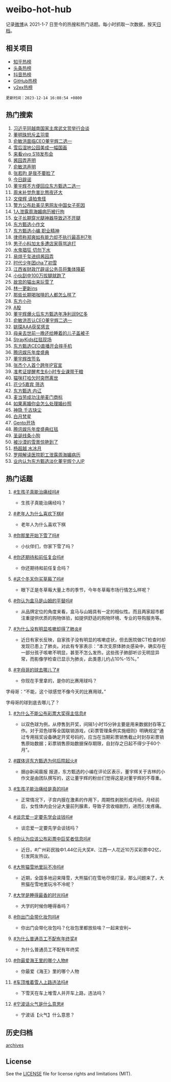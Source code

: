 # weibo-hot-hub

记录[微博](https://www.weibo.com)从 2021-1-7 日至今的热搜和热门话题。每小时抓取一次数据，按天[归档](archives)。

## 相关项目

- [知乎热榜](https://github.com/lonnyzhang423/zhihu-hot-hub)
- [头条热榜](https://github.com/lonnyzhang423/toutiao-hot-hub)
- [抖音热榜](https://github.com/lonnyzhang423/douyin-hot-hub)
- [GitHub热榜](https://github.com/lonnyzhang423/github-hot-hub)
- [v2ex热榜](https://github.com/lonnyzhang423/v2ex-hot-hub)


`更新时间：2023-12-14 16:08:54 +0800`

## 热门搜索

1. [习近平同越南国家主席武文赏举行会谈](https://m.weibo.cn/search?containerid=100103type%3D1%26t%3D10%26q%3D%23%E4%B9%A0%E8%BF%91%E5%B9%B3%E5%90%8C%E8%B6%8A%E5%8D%97%E5%9B%BD%E5%AE%B6%E4%B8%BB%E5%B8%AD%E6%AD%A6%E6%96%87%E8%B5%8F%E4%B8%BE%E8%A1%8C%E4%BC%9A%E8%B0%88%23&stream_entry_id=51&isnewpage=1&extparam=seat%3D1%26c_type%3D51%26filter_type%3Drealtimehot%26cate%3D10103%26stream_entry_id%3D51%26q%3D%2523%25E4%25B9%25A0%25E8%25BF%2591%25E5%25B9%25B3%25E5%2590%258C%25E8%25B6%258A%25E5%258D%2597%25E5%259B%25BD%25E5%25AE%25B6%25E4%25B8%25BB%25E5%25B8%25AD%25E6%25AD%25A6%25E6%2596%2587%25E8%25B5%258F%25E4%25B8%25BE%25E8%25A1%258C%25E4%25BC%259A%25E8%25B0%2588%2523%26pos%3D0%26dgr%3D0%26display_time%3D1702541333%26pre_seqid%3D170254133339804378114)
1. [董明珠怒斥孟羽童](https://m.weibo.cn/search?containerid=100103type%3D1%26t%3D10%26q%3D%23%E8%91%A3%E6%98%8E%E7%8F%A0%E6%80%92%E6%96%A5%E5%AD%9F%E7%BE%BD%E7%AB%A5%23&stream_entry_id=31&isnewpage=1&extparam=seat%3D1%26c_type%3D31%26cate%3D5001%26stream_entry_id%3D31%26q%3D%2523%25E8%2591%25A3%25E6%2598%258E%25E7%258F%25A0%25E6%2580%2592%25E6%2596%25A5%25E5%25AD%259F%25E7%25BE%25BD%25E7%25AB%25A5%2523%26pos%3D0%26band_rank%3D1%26flag%3D4%26dgr%3D0%26lcate%3D5001%26realpos%3D1%26filter_type%3Drealtimehot%26display_time%3D1702541333%26pre_seqid%3D170254133339804378114)
1. [俞敏洪面临CEO董宇辉二选一](https://m.weibo.cn/search?containerid=100103type%3D1%26t%3D10%26q%3D%23%E4%BF%9E%E6%95%8F%E6%B4%AA%E9%9D%A2%E4%B8%B4CEO%E8%91%A3%E5%AE%87%E8%BE%89%E4%BA%8C%E9%80%89%E4%B8%80%23&stream_entry_id=31&isnewpage=1&extparam=seat%3D1%26c_type%3D31%26cate%3D5001%26stream_entry_id%3D31%26q%3D%2523%25E4%25BF%259E%25E6%2595%258F%25E6%25B4%25AA%25E9%259D%25A2%25E4%25B8%25B4CEO%25E8%2591%25A3%25E5%25AE%2587%25E8%25BE%2589%25E4%25BA%258C%25E9%2580%2589%25E4%25B8%2580%2523%26pos%3D1%26band_rank%3D2%26flag%3D2%26dgr%3D0%26lcate%3D5001%26realpos%3D2%26filter_type%3Drealtimehot%26display_time%3D1702541333%26pre_seqid%3D170254133339804378114)
1. [雪后湿地公园美成一幅国画](https://m.weibo.cn/search?containerid=100103type%3D1%26t%3D10%26q%3D%23%E9%9B%AA%E5%90%8E%E6%B9%BF%E5%9C%B0%E5%85%AC%E5%9B%AD%E7%BE%8E%E6%88%90%E4%B8%80%E5%B9%85%E5%9B%BD%E7%94%BB%23&stream_entry_id=31&isnewpage=1&extparam=seat%3D1%26c_type%3D31%26cate%3D5001%26stream_entry_id%3D31%26q%3D%2523%25E9%259B%25AA%25E5%2590%258E%25E6%25B9%25BF%25E5%259C%25B0%25E5%2585%25AC%25E5%259B%25AD%25E7%25BE%258E%25E6%2588%2590%25E4%25B8%2580%25E5%25B9%2585%25E5%259B%25BD%25E7%2594%25BB%2523%26pos%3D2%26band_rank%3D3%26flag%3D0%26dgr%3D0%26lcate%3D5001%26realpos%3D3%26filter_type%3Drealtimehot%26display_time%3D1702541333%26pre_seqid%3D170254133339804378114)
1. [来看vivo S18发布会](https://m.weibo.cn/search?containerid=100103type%3D1%26t%3D10%26q%3D%23%E6%9D%A5%E7%9C%8Bvivo+S18%E5%8F%91%E5%B8%83%E4%BC%9A%23&stream_entry_id=31&isnewpage=1&extparam=seat%3D1%26c_type%3D31%26cate%3D5001%26stream_entry_id%3D31%26q%3D%2523%25E6%259D%25A5%25E7%259C%258Bvivo%2520S18%25E5%258F%2591%25E5%25B8%2583%25E4%25BC%259A%2523%26pos%3D3%26adid%3D214342%26band_rank%3D4%26dgr%3D0%26is_ad_pos%3D1%26lcate%3D5001%26topic_ad%3D1%26filter_type%3Drealtimehot%26display_time%3D1702541333%26pre_seqid%3D170254133339804378114)
1. [酱园弄声明](https://m.weibo.cn/search?containerid=100103type%3D1%26t%3D10%26q%3D%E9%85%B1%E5%9B%AD%E5%BC%84%E5%A3%B0%E6%98%8E&stream_entry_id=31&isnewpage=1&extparam=seat%3D1%26c_type%3D31%26cate%3D5001%26stream_entry_id%3D31%26q%3D%25E9%2585%25B1%25E5%259B%25AD%25E5%25BC%2584%25E5%25A3%25B0%25E6%2598%258E%26pos%3D4%26band_rank%3D4%26flag%3D1%26dgr%3D0%26lcate%3D5001%26realpos%3D4%26filter_type%3Drealtimehot%26display_time%3D1702541333%26pre_seqid%3D170254133339804378114)
1. [俞敏洪声明](https://m.weibo.cn/search?containerid=100103type%3D1%26t%3D10%26q%3D%23%E4%BF%9E%E6%95%8F%E6%B4%AA%E5%A3%B0%E6%98%8E%23&stream_entry_id=31&isnewpage=1&extparam=seat%3D1%26c_type%3D31%26cate%3D5001%26stream_entry_id%3D31%26q%3D%2523%25E4%25BF%259E%25E6%2595%258F%25E6%25B4%25AA%25E5%25A3%25B0%25E6%2598%258E%2523%26pos%3D5%26band_rank%3D5%26flag%3D16%26dgr%3D0%26lcate%3D5001%26realpos%3D5%26filter_type%3Drealtimehot%26display_time%3D1702541333%26pre_seqid%3D170254133339804378114)
1. [张若昀 是我不要脸了](https://m.weibo.cn/search?containerid=100103type%3D1%26t%3D10%26q%3D%E5%BC%A0%E8%8B%A5%E6%98%80+%E6%98%AF%E6%88%91%E4%B8%8D%E8%A6%81%E8%84%B8%E4%BA%86&stream_entry_id=31&isnewpage=1&extparam=seat%3D1%26c_type%3D31%26cate%3D5001%26stream_entry_id%3D31%26q%3D%25E5%25BC%25A0%25E8%258B%25A5%25E6%2598%2580%2520%25E6%2598%25AF%25E6%2588%2591%25E4%25B8%258D%25E8%25A6%2581%25E8%2584%25B8%25E4%25BA%2586%26pos%3D6%26band_rank%3D6%26flag%3D1%26dgr%3D0%26lcate%3D5001%26realpos%3D6%26filter_type%3Drealtimehot%26display_time%3D1702541333%26pre_seqid%3D170254133339804378114)
1. [今日辟谣](https://m.weibo.cn/search?containerid=100103type%3D1%26t%3D10%26q%3D%23%E4%BB%8A%E6%97%A5%E8%BE%9F%E8%B0%A3%23&stream_entry_id=31&isnewpage=1&extparam=seat%3D1%26c_type%3D31%26cate%3D5001%26stream_entry_id%3D31%26q%3D%2523%25E4%25BB%258A%25E6%2597%25A5%25E8%25BE%259F%25E8%25B0%25A3%2523%26pos%3D7%26adid%3D213946%26band_rank%3D7%26dgr%3D0%26is_ad_pos%3D1%26lcate%3D5001%26filter_type%3Drealtimehot%26display_time%3D1702541333%26pre_seqid%3D170254133339804378114)
1. [董宇辉不方便回应东方甄选二选一](https://m.weibo.cn/search?containerid=100103type%3D1%26t%3D10%26q%3D%23%E8%91%A3%E5%AE%87%E8%BE%89%E4%B8%8D%E6%96%B9%E4%BE%BF%E5%9B%9E%E5%BA%94%E4%B8%9C%E6%96%B9%E7%94%84%E9%80%89%E4%BA%8C%E9%80%89%E4%B8%80%23&stream_entry_id=31&isnewpage=1&extparam=seat%3D1%26c_type%3D31%26cate%3D5001%26stream_entry_id%3D31%26q%3D%2523%25E8%2591%25A3%25E5%25AE%2587%25E8%25BE%2589%25E4%25B8%258D%25E6%2596%25B9%25E4%25BE%25BF%25E5%259B%259E%25E5%25BA%2594%25E4%25B8%259C%25E6%2596%25B9%25E7%2594%2584%25E9%2580%2589%25E4%25BA%258C%25E9%2580%2589%25E4%25B8%2580%2523%26pos%3D8%26band_rank%3D7%26flag%3D1%26dgr%3D0%26lcate%3D5001%26realpos%3D7%26filter_type%3Drealtimehot%26display_time%3D1702541333%26pre_seqid%3D170254133339804378114)
1. [周末补觉危害比熬夜还大](https://m.weibo.cn/search?containerid=100103type%3D1%26t%3D10%26q%3D%23%E5%91%A8%E6%9C%AB%E8%A1%A5%E8%A7%89%E5%8D%B1%E5%AE%B3%E6%AF%94%E7%86%AC%E5%A4%9C%E8%BF%98%E5%A4%A7%23&stream_entry_id=31&isnewpage=1&extparam=seat%3D1%26c_type%3D31%26cate%3D5001%26stream_entry_id%3D31%26q%3D%2523%25E5%2591%25A8%25E6%259C%25AB%25E8%25A1%25A5%25E8%25A7%2589%25E5%258D%25B1%25E5%25AE%25B3%25E6%25AF%2594%25E7%2586%25AC%25E5%25A4%259C%25E8%25BF%2598%25E5%25A4%25A7%2523%26pos%3D9%26band_rank%3D8%26flag%3D1%26dgr%3D0%26lcate%3D5001%26realpos%3D8%26filter_type%3Drealtimehot%26display_time%3D1702541333%26pre_seqid%3D170254133339804378114)
1. [文俊辉 请拍鬼怪](https://m.weibo.cn/search?containerid=100103type%3D1%26t%3D10%26q%3D%E6%96%87%E4%BF%8A%E8%BE%89+%E8%AF%B7%E6%8B%8D%E9%AC%BC%E6%80%AA&stream_entry_id=31&isnewpage=1&extparam=seat%3D1%26c_type%3D31%26cate%3D5001%26stream_entry_id%3D31%26q%3D%25E6%2596%2587%25E4%25BF%258A%25E8%25BE%2589%2520%25E8%25AF%25B7%25E6%258B%258D%25E9%25AC%25BC%25E6%2580%25AA%26pos%3D10%26band_rank%3D9%26flag%3D1%26dgr%3D0%26lcate%3D5001%26realpos%3D9%26filter_type%3Drealtimehot%26display_time%3D1702541333%26pre_seqid%3D170254133339804378114)
1. [警方公布赴美见男网友中国女子死因](https://m.weibo.cn/search?containerid=100103type%3D1%26t%3D10%26q%3D%23%E8%AD%A6%E6%96%B9%E5%85%AC%E5%B8%83%E8%B5%B4%E7%BE%8E%E8%A7%81%E7%94%B7%E7%BD%91%E5%8F%8B%E4%B8%AD%E5%9B%BD%E5%A5%B3%E5%AD%90%E6%AD%BB%E5%9B%A0%23&stream_entry_id=31&isnewpage=1&extparam=seat%3D1%26c_type%3D31%26cate%3D5001%26stream_entry_id%3D31%26q%3D%2523%25E8%25AD%25A6%25E6%2596%25B9%25E5%2585%25AC%25E5%25B8%2583%25E8%25B5%25B4%25E7%25BE%258E%25E8%25A7%2581%25E7%2594%25B7%25E7%25BD%2591%25E5%258F%258B%25E4%25B8%25AD%25E5%259B%25BD%25E5%25A5%25B3%25E5%25AD%2590%25E6%25AD%25BB%25E5%259B%25A0%2523%26pos%3D11%26band_rank%3D10%26flag%3D1%26dgr%3D0%26lcate%3D5001%26realpos%3D10%26filter_type%3Drealtimehot%26display_time%3D1702541333%26pre_seqid%3D170254133339804378114)
1. [1人泄露周海媚病历被行拘](https://m.weibo.cn/search?containerid=100103type%3D1%26t%3D10%26q%3D%231%E4%BA%BA%E6%B3%84%E9%9C%B2%E5%91%A8%E6%B5%B7%E5%AA%9A%E7%97%85%E5%8E%86%E8%A2%AB%E8%A1%8C%E6%8B%98%23&stream_entry_id=31&isnewpage=1&extparam=seat%3D1%26c_type%3D31%26cate%3D5001%26stream_entry_id%3D31%26q%3D%25231%25E4%25BA%25BA%25E6%25B3%2584%25E9%259C%25B2%25E5%2591%25A8%25E6%25B5%25B7%25E5%25AA%259A%25E7%2597%2585%25E5%258E%2586%25E8%25A2%25AB%25E8%25A1%258C%25E6%258B%2598%2523%26pos%3D12%26band_rank%3D11%26flag%3D0%26dgr%3D0%26lcate%3D5001%26realpos%3D11%26filter_type%3Drealtimehot%26display_time%3D1702541333%26pre_seqid%3D170254133339804378114)
1. [女子长期穿光腿神器导致迈不开腿](https://m.weibo.cn/search?containerid=100103type%3D1%26t%3D10%26q%3D%23%E5%A5%B3%E5%AD%90%E9%95%BF%E6%9C%9F%E7%A9%BF%E5%85%89%E8%85%BF%E7%A5%9E%E5%99%A8%E5%AF%BC%E8%87%B4%E8%BF%88%E4%B8%8D%E5%BC%80%E8%85%BF%23&stream_entry_id=31&isnewpage=1&extparam=seat%3D1%26c_type%3D31%26cate%3D5001%26stream_entry_id%3D31%26q%3D%2523%25E5%25A5%25B3%25E5%25AD%2590%25E9%2595%25BF%25E6%259C%259F%25E7%25A9%25BF%25E5%2585%2589%25E8%2585%25BF%25E7%25A5%259E%25E5%2599%25A8%25E5%25AF%25BC%25E8%2587%25B4%25E8%25BF%2588%25E4%25B8%258D%25E5%25BC%2580%25E8%2585%25BF%2523%26pos%3D13%26band_rank%3D12%26flag%3D2%26dgr%3D0%26lcate%3D5001%26realpos%3D12%26filter_type%3Drealtimehot%26display_time%3D1702541333%26pre_seqid%3D170254133339804378114)
1. [东方甄选小作文](https://m.weibo.cn/search?containerid=100103type%3D1%26t%3D10%26q%3D%E4%B8%9C%E6%96%B9%E7%94%84%E9%80%89%E5%B0%8F%E4%BD%9C%E6%96%87&stream_entry_id=31&isnewpage=1&extparam=seat%3D1%26c_type%3D31%26cate%3D5001%26stream_entry_id%3D31%26q%3D%25E4%25B8%259C%25E6%2596%25B9%25E7%2594%2584%25E9%2580%2589%25E5%25B0%258F%25E4%25BD%259C%25E6%2596%2587%26pos%3D14%26band_rank%3D13%26flag%3D0%26dgr%3D0%26lcate%3D5001%26realpos%3D13%26filter_type%3Drealtimehot%26display_time%3D1702541333%26pre_seqid%3D170254133339804378114)
1. [东方甄选小编 职业精神](https://m.weibo.cn/search?containerid=100103type%3D1%26t%3D10%26q%3D%E4%B8%9C%E6%96%B9%E7%94%84%E9%80%89%E5%B0%8F%E7%BC%96+%E8%81%8C%E4%B8%9A%E7%B2%BE%E7%A5%9E&stream_entry_id=31&isnewpage=1&extparam=seat%3D1%26c_type%3D31%26cate%3D5001%26stream_entry_id%3D31%26q%3D%25E4%25B8%259C%25E6%2596%25B9%25E7%2594%2584%25E9%2580%2589%25E5%25B0%258F%25E7%25BC%2596%2520%25E8%2581%258C%25E4%25B8%259A%25E7%25B2%25BE%25E7%25A5%259E%26pos%3D15%26band_rank%3D14%26flag%3D0%26dgr%3D0%26lcate%3D5001%26realpos%3D14%26filter_type%3Drealtimehot%26display_time%3D1702541333%26pre_seqid%3D170254133339804378114)
1. [律师称郑爽如有能力却不执行最高判7年](https://m.weibo.cn/search?containerid=100103type%3D1%26t%3D10%26q%3D%23%E5%BE%8B%E5%B8%88%E7%A7%B0%E9%83%91%E7%88%BD%E5%A6%82%E6%9C%89%E8%83%BD%E5%8A%9B%E5%8D%B4%E4%B8%8D%E6%89%A7%E8%A1%8C%E6%9C%80%E9%AB%98%E5%88%A47%E5%B9%B4%23&stream_entry_id=31&isnewpage=1&extparam=seat%3D1%26c_type%3D31%26cate%3D5001%26stream_entry_id%3D31%26q%3D%2523%25E5%25BE%258B%25E5%25B8%2588%25E7%25A7%25B0%25E9%2583%2591%25E7%2588%25BD%25E5%25A6%2582%25E6%259C%2589%25E8%2583%25BD%25E5%258A%259B%25E5%258D%25B4%25E4%25B8%258D%25E6%2589%25A7%25E8%25A1%258C%25E6%259C%2580%25E9%25AB%2598%25E5%2588%25A47%25E5%25B9%25B4%2523%26pos%3D16%26band_rank%3D15%26flag%3D2%26dgr%3D0%26lcate%3D5001%26realpos%3D15%26filter_type%3Drealtimehot%26display_time%3D1702541333%26pre_seqid%3D170254133339804378114)
1. [男子小料加太多遭店家辱骂追打](https://m.weibo.cn/search?containerid=100103type%3D1%26t%3D10%26q%3D%23%E7%94%B7%E5%AD%90%E5%B0%8F%E6%96%99%E5%8A%A0%E5%A4%AA%E5%A4%9A%E9%81%AD%E5%BA%97%E5%AE%B6%E8%BE%B1%E9%AA%82%E8%BF%BD%E6%89%93%23&stream_entry_id=31&isnewpage=1&extparam=seat%3D1%26c_type%3D31%26cate%3D5001%26stream_entry_id%3D31%26q%3D%2523%25E7%2594%25B7%25E5%25AD%2590%25E5%25B0%258F%25E6%2596%2599%25E5%258A%25A0%25E5%25A4%25AA%25E5%25A4%259A%25E9%2581%25AD%25E5%25BA%2597%25E5%25AE%25B6%25E8%25BE%25B1%25E9%25AA%2582%25E8%25BF%25BD%25E6%2589%2593%2523%26pos%3D17%26band_rank%3D16%26flag%3D0%26dgr%3D0%26lcate%3D5001%26realpos%3D16%26filter_type%3Drealtimehot%26display_time%3D1702541333%26pre_seqid%3D170254133339804378114)
1. [水鬼猖狂 切勿下水](https://m.weibo.cn/search?containerid=100103type%3D1%26t%3D10%26q%3D%E6%B0%B4%E9%AC%BC%E7%8C%96%E7%8B%82+%E5%88%87%E5%8B%BF%E4%B8%8B%E6%B0%B4&stream_entry_id=31&isnewpage=1&extparam=seat%3D1%26c_type%3D31%26cate%3D5001%26stream_entry_id%3D31%26q%3D%25E6%25B0%25B4%25E9%25AC%25BC%25E7%258C%2596%25E7%258B%2582%2520%25E5%2588%2587%25E5%258B%25BF%25E4%25B8%258B%25E6%25B0%25B4%26pos%3D18%26band_rank%3D17%26flag%3D1%26dgr%3D0%26lcate%3D5001%26realpos%3D17%26filter_type%3Drealtimehot%26display_time%3D1702541333%26pre_seqid%3D170254133339804378114)
1. [易烊千玺进组酱园弄](https://m.weibo.cn/search?containerid=100103type%3D1%26t%3D10%26q%3D%23%E6%98%93%E7%83%8A%E5%8D%83%E7%8E%BA%E8%BF%9B%E7%BB%84%E9%85%B1%E5%9B%AD%E5%BC%84%23&stream_entry_id=31&isnewpage=1&extparam=seat%3D1%26c_type%3D31%26cate%3D5001%26stream_entry_id%3D31%26q%3D%2523%25E6%2598%2593%25E7%2583%258A%25E5%258D%2583%25E7%258E%25BA%25E8%25BF%259B%25E7%25BB%2584%25E9%2585%25B1%25E5%259B%25AD%25E5%25BC%2584%2523%26pos%3D19%26band_rank%3D18%26flag%3D1%26dgr%3D0%26lcate%3D5001%26realpos%3D18%26filter_type%3Drealtimehot%26display_time%3D1702541333%26pre_seqid%3D170254133339804378114)
1. [时代少年团cha了初雪](https://m.weibo.cn/search?containerid=100103type%3D1%26t%3D10%26q%3D%23%E6%97%B6%E4%BB%A3%E5%B0%91%E5%B9%B4%E5%9B%A2cha%E4%BA%86%E5%88%9D%E9%9B%AA%23&stream_entry_id=31&isnewpage=1&extparam=seat%3D1%26c_type%3D31%26cate%3D5001%26stream_entry_id%3D31%26q%3D%2523%25E6%2597%25B6%25E4%25BB%25A3%25E5%25B0%2591%25E5%25B9%25B4%25E5%259B%25A2cha%25E4%25BA%2586%25E5%2588%259D%25E9%259B%25AA%2523%26pos%3D20%26band_rank%3D19%26flag%3D1%26dgr%3D0%26lcate%3D5001%26realpos%3D19%26filter_type%3Drealtimehot%26display_time%3D1702541333%26pre_seqid%3D170254133339804378114)
1. [江西省财政厅辟谣公务员将集体降薪](https://m.weibo.cn/search?containerid=100103type%3D1%26t%3D10%26q%3D%23%E6%B1%9F%E8%A5%BF%E7%9C%81%E8%B4%A2%E6%94%BF%E5%8E%85%E8%BE%9F%E8%B0%A3%E5%85%AC%E5%8A%A1%E5%91%98%E5%B0%86%E9%9B%86%E4%BD%93%E9%99%8D%E8%96%AA%23&stream_entry_id=31&isnewpage=1&extparam=seat%3D1%26c_type%3D31%26cate%3D5001%26stream_entry_id%3D31%26q%3D%2523%25E6%25B1%259F%25E8%25A5%25BF%25E7%259C%2581%25E8%25B4%25A2%25E6%2594%25BF%25E5%258E%2585%25E8%25BE%259F%25E8%25B0%25A3%25E5%2585%25AC%25E5%258A%25A1%25E5%2591%2598%25E5%25B0%2586%25E9%259B%2586%25E4%25BD%2593%25E9%2599%258D%25E8%2596%25AA%2523%26pos%3D21%26band_rank%3D20%26flag%3D1%26dgr%3D0%26lcate%3D5001%26realpos%3D20%26filter_type%3Drealtimehot%26display_time%3D1702541333%26pre_seqid%3D170254133339804378114)
1. [小伙刮中100万拔腿就跑了](https://m.weibo.cn/search?containerid=100103type%3D1%26t%3D10%26q%3D%23%E5%B0%8F%E4%BC%99%E5%88%AE%E4%B8%AD100%E4%B8%87%E6%8B%94%E8%85%BF%E5%B0%B1%E8%B7%91%E4%BA%86%23&stream_entry_id=31&isnewpage=1&extparam=seat%3D1%26c_type%3D31%26cate%3D5001%26stream_entry_id%3D31%26q%3D%2523%25E5%25B0%258F%25E4%25BC%2599%25E5%2588%25AE%25E4%25B8%25AD100%25E4%25B8%2587%25E6%258B%2594%25E8%2585%25BF%25E5%25B0%25B1%25E8%25B7%2591%25E4%25BA%2586%2523%26pos%3D22%26band_rank%3D21%26flag%3D0%26dgr%3D0%26lcate%3D5001%26realpos%3D21%26filter_type%3Drealtimehot%26display_time%3D1702541333%26pre_seqid%3D170254133339804378114)
1. [故宫的猫出来玩雪了](https://m.weibo.cn/search?containerid=100103type%3D1%26t%3D10%26q%3D%23%E6%95%85%E5%AE%AB%E7%9A%84%E7%8C%AB%E5%87%BA%E6%9D%A5%E7%8E%A9%E9%9B%AA%E4%BA%86%23&stream_entry_id=31&isnewpage=1&extparam=seat%3D1%26c_type%3D31%26cate%3D5001%26stream_entry_id%3D31%26q%3D%2523%25E6%2595%2585%25E5%25AE%25AB%25E7%259A%2584%25E7%258C%25AB%25E5%2587%25BA%25E6%259D%25A5%25E7%258E%25A9%25E9%259B%25AA%25E4%25BA%2586%2523%26pos%3D23%26band_rank%3D22%26flag%3D0%26dgr%3D0%26lcate%3D5001%26realpos%3D22%26filter_type%3Drealtimehot%26display_time%3D1702541333%26pre_seqid%3D170254133339804378114)
1. [林一更新ins](https://m.weibo.cn/search?containerid=100103type%3D1%26t%3D10%26q%3D%23%E6%9E%97%E4%B8%80%E6%9B%B4%E6%96%B0ins%23&stream_entry_id=31&isnewpage=1&extparam=seat%3D1%26c_type%3D31%26cate%3D5001%26stream_entry_id%3D31%26q%3D%2523%25E6%259E%2597%25E4%25B8%2580%25E6%259B%25B4%25E6%2596%25B0ins%2523%26pos%3D24%26band_rank%3D23%26flag%3D1%26dgr%3D0%26lcate%3D5001%26realpos%3D23%26filter_type%3Drealtimehot%26display_time%3D1702541333%26pre_seqid%3D170254133339804378114)
1. [那些长期喝咖啡的人都怎么样了](https://m.weibo.cn/search?containerid=100103type%3D1%26t%3D10%26q%3D%23%E9%82%A3%E4%BA%9B%E9%95%BF%E6%9C%9F%E5%96%9D%E5%92%96%E5%95%A1%E7%9A%84%E4%BA%BA%E9%83%BD%E6%80%8E%E4%B9%88%E6%A0%B7%E4%BA%86%23&stream_entry_id=31&isnewpage=1&extparam=seat%3D1%26c_type%3D31%26cate%3D5001%26stream_entry_id%3D31%26q%3D%2523%25E9%2582%25A3%25E4%25BA%259B%25E9%2595%25BF%25E6%259C%259F%25E5%2596%259D%25E5%2592%2596%25E5%2595%25A1%25E7%259A%2584%25E4%25BA%25BA%25E9%2583%25BD%25E6%2580%258E%25E4%25B9%2588%25E6%25A0%25B7%25E4%25BA%2586%2523%26pos%3D25%26band_rank%3D24%26flag%3D0%26dgr%3D0%26lcate%3D5001%26realpos%3D24%26filter_type%3Drealtimehot%26display_time%3D1702541333%26pre_seqid%3D170254133339804378114)
1. [东方小孙](https://m.weibo.cn/search?containerid=100103type%3D1%26t%3D10%26q%3D%E4%B8%9C%E6%96%B9%E5%B0%8F%E5%AD%99&stream_entry_id=31&isnewpage=1&extparam=seat%3D1%26c_type%3D31%26cate%3D5001%26stream_entry_id%3D31%26q%3D%25E4%25B8%259C%25E6%2596%25B9%25E5%25B0%258F%25E5%25AD%2599%26pos%3D26%26band_rank%3D25%26flag%3D0%26dgr%3D0%26lcate%3D5001%26realpos%3D25%26filter_type%3Drealtimehot%26display_time%3D1702541333%26pre_seqid%3D170254133339804378114)
1. [A股](https://m.weibo.cn/search?containerid=100103type%3D1%26t%3D10%26q%3DA%E8%82%A1&stream_entry_id=31&isnewpage=1&extparam=seat%3D1%26c_type%3D31%26cate%3D5001%26stream_entry_id%3D31%26q%3DA%25E8%2582%25A1%26pos%3D27%26band_rank%3D26%26flag%3D1%26dgr%3D0%26lcate%3D5001%26realpos%3D26%26filter_type%3Drealtimehot%26display_time%3D1702541333%26pre_seqid%3D170254133339804378114)
1. [董宇辉爆火后东方甄选年净利润9亿多](https://m.weibo.cn/search?containerid=100103type%3D1%26t%3D10%26q%3D%23%E8%91%A3%E5%AE%87%E8%BE%89%E7%88%86%E7%81%AB%E5%90%8E%E4%B8%9C%E6%96%B9%E7%94%84%E9%80%89%E5%B9%B4%E5%87%80%E5%88%A9%E6%B6%A69%E4%BA%BF%E5%A4%9A%23&stream_entry_id=31&isnewpage=1&extparam=seat%3D1%26c_type%3D31%26cate%3D5001%26stream_entry_id%3D31%26q%3D%2523%25E8%2591%25A3%25E5%25AE%2587%25E8%25BE%2589%25E7%2588%2586%25E7%2581%25AB%25E5%2590%258E%25E4%25B8%259C%25E6%2596%25B9%25E7%2594%2584%25E9%2580%2589%25E5%25B9%25B4%25E5%2587%2580%25E5%2588%25A9%25E6%25B6%25A69%25E4%25BA%25BF%25E5%25A4%259A%2523%26pos%3D28%26band_rank%3D27%26flag%3D1%26dgr%3D0%26lcate%3D5001%26realpos%3D27%26filter_type%3Drealtimehot%26display_time%3D1702541333%26pre_seqid%3D170254133339804378114)
1. [俞敏洪否认CEO董宇辉二选一](https://m.weibo.cn/search?containerid=100103type%3D1%26t%3D10%26q%3D%23%E4%BF%9E%E6%95%8F%E6%B4%AA%E5%90%A6%E8%AE%A4CEO%E8%91%A3%E5%AE%87%E8%BE%89%E4%BA%8C%E9%80%89%E4%B8%80%23&stream_entry_id=31&isnewpage=1&extparam=seat%3D1%26c_type%3D31%26cate%3D5001%26stream_entry_id%3D31%26q%3D%2523%25E4%25BF%259E%25E6%2595%258F%25E6%25B4%25AA%25E5%2590%25A6%25E8%25AE%25A4CEO%25E8%2591%25A3%25E5%25AE%2587%25E8%25BE%2589%25E4%25BA%258C%25E9%2580%2589%25E4%25B8%2580%2523%26pos%3D29%26band_rank%3D28%26flag%3D1%26dgr%3D0%26lcate%3D5001%26realpos%3D28%26filter_type%3Drealtimehot%26display_time%3D1702541333%26pre_seqid%3D170254133339804378114)
1. [姚琛AAA获奖感言](https://m.weibo.cn/search?containerid=100103type%3D1%26t%3D10%26q%3D%E5%A7%9A%E7%90%9BAAA%E8%8E%B7%E5%A5%96%E6%84%9F%E8%A8%80&stream_entry_id=31&isnewpage=1&extparam=seat%3D1%26c_type%3D31%26cate%3D5001%26stream_entry_id%3D31%26q%3D%25E5%25A7%259A%25E7%2590%259BAAA%25E8%258E%25B7%25E5%25A5%2596%25E6%2584%259F%25E8%25A8%2580%26pos%3D30%26band_rank%3D29%26flag%3D1%26dgr%3D0%26lcate%3D5001%26realpos%3D29%26filter_type%3Drealtimehot%26display_time%3D1702541333%26pre_seqid%3D170254133339804378114)
1. [母亲去世前一晚还给睡着的儿子盖被子](https://m.weibo.cn/search?containerid=100103type%3D1%26t%3D10%26q%3D%23%E6%AF%8D%E4%BA%B2%E5%8E%BB%E4%B8%96%E5%89%8D%E4%B8%80%E6%99%9A%E8%BF%98%E7%BB%99%E7%9D%A1%E7%9D%80%E7%9A%84%E5%84%BF%E5%AD%90%E7%9B%96%E8%A2%AB%E5%AD%90%23&stream_entry_id=31&isnewpage=1&extparam=seat%3D1%26c_type%3D31%26cate%3D5001%26stream_entry_id%3D31%26q%3D%2523%25E6%25AF%258D%25E4%25BA%25B2%25E5%258E%25BB%25E4%25B8%2596%25E5%2589%258D%25E4%25B8%2580%25E6%2599%259A%25E8%25BF%2598%25E7%25BB%2599%25E7%259D%25A1%25E7%259D%2580%25E7%259A%2584%25E5%2584%25BF%25E5%25AD%2590%25E7%259B%2596%25E8%25A2%25AB%25E5%25AD%2590%2523%26pos%3D31%26band_rank%3D30%26flag%3D32768%26dgr%3D0%26lcate%3D5001%26realpos%3D30%26filter_type%3Drealtimehot%26display_time%3D1702541333%26pre_seqid%3D170254133339804378114)
1. [StrayKids红毯现场](https://m.weibo.cn/search?containerid=100103type%3D1%26t%3D10%26q%3DStrayKids%E7%BA%A2%E6%AF%AF%E7%8E%B0%E5%9C%BA&stream_entry_id=31&isnewpage=1&extparam=seat%3D1%26c_type%3D31%26cate%3D5001%26stream_entry_id%3D31%26q%3DStrayKids%25E7%25BA%25A2%25E6%25AF%25AF%25E7%258E%25B0%25E5%259C%25BA%26pos%3D32%26band_rank%3D31%26flag%3D1%26dgr%3D0%26lcate%3D5001%26realpos%3D31%26filter_type%3Drealtimehot%26display_time%3D1702541333%26pre_seqid%3D170254133339804378114)
1. [东方甄选CEO直播开会摔手机](https://m.weibo.cn/search?containerid=100103type%3D1%26t%3D10%26q%3D%23%E4%B8%9C%E6%96%B9%E7%94%84%E9%80%89CEO%E7%9B%B4%E6%92%AD%E5%BC%80%E4%BC%9A%E6%91%94%E6%89%8B%E6%9C%BA%23&stream_entry_id=31&isnewpage=1&extparam=seat%3D1%26c_type%3D31%26cate%3D5001%26stream_entry_id%3D31%26q%3D%2523%25E4%25B8%259C%25E6%2596%25B9%25E7%2594%2584%25E9%2580%2589CEO%25E7%259B%25B4%25E6%2592%25AD%25E5%25BC%2580%25E4%25BC%259A%25E6%2591%2594%25E6%2589%258B%25E6%259C%25BA%2523%26pos%3D33%26band_rank%3D32%26flag%3D0%26dgr%3D0%26lcate%3D5001%26realpos%3D32%26filter_type%3Drealtimehot%26display_time%3D1702541333%26pre_seqid%3D170254133339804378114)
1. [腾讯娱乐年度盛典](https://m.weibo.cn/search?containerid=100103type%3D1%26t%3D10%26q%3D%E8%85%BE%E8%AE%AF%E5%A8%B1%E4%B9%90%E5%B9%B4%E5%BA%A6%E7%9B%9B%E5%85%B8&stream_entry_id=31&isnewpage=1&extparam=seat%3D1%26c_type%3D31%26cate%3D5001%26stream_entry_id%3D31%26q%3D%25E8%2585%25BE%25E8%25AE%25AF%25E5%25A8%25B1%25E4%25B9%2590%25E5%25B9%25B4%25E5%25BA%25A6%25E7%259B%259B%25E5%2585%25B8%26pos%3D34%26band_rank%3D33%26flag%3D1%26dgr%3D0%26lcate%3D5001%26realpos%3D33%26filter_type%3Drealtimehot%26display_time%3D1702541333%26pre_seqid%3D170254133339804378114)
1. [董宇辉改签名](https://m.weibo.cn/search?containerid=100103type%3D1%26t%3D10%26q%3D%23%E8%91%A3%E5%AE%87%E8%BE%89%E6%94%B9%E7%AD%BE%E5%90%8D%23&stream_entry_id=31&isnewpage=1&extparam=seat%3D1%26c_type%3D31%26cate%3D5001%26stream_entry_id%3D31%26q%3D%2523%25E8%2591%25A3%25E5%25AE%2587%25E8%25BE%2589%25E6%2594%25B9%25E7%25AD%25BE%25E5%2590%258D%2523%26pos%3D35%26band_rank%3D34%26flag%3D0%26dgr%3D0%26lcate%3D5001%26realpos%3D34%26filter_type%3Drealtimehot%26display_time%3D1702541333%26pre_seqid%3D170254133339804378114)
1. [张杰个人首个跨年IP官宣](https://m.weibo.cn/search?containerid=100103type%3D1%26t%3D10%26q%3D%23%E5%BC%A0%E6%9D%B0%E4%B8%AA%E4%BA%BA%E9%A6%96%E4%B8%AA%E8%B7%A8%E5%B9%B4IP%E5%AE%98%E5%AE%A3%23&stream_entry_id=31&isnewpage=1&extparam=seat%3D1%26c_type%3D31%26cate%3D5001%26stream_entry_id%3D31%26q%3D%2523%25E5%25BC%25A0%25E6%259D%25B0%25E4%25B8%25AA%25E4%25BA%25BA%25E9%25A6%2596%25E4%25B8%25AA%25E8%25B7%25A8%25E5%25B9%25B4IP%25E5%25AE%2598%25E5%25AE%25A3%2523%26pos%3D36%26band_rank%3D35%26flag%3D0%26dgr%3D0%26lcate%3D5001%26realpos%3D35%26filter_type%3Drealtimehot%26display_time%3D1702541333%26pre_seqid%3D170254133339804378114)
1. [准考证提醒考生6小时专业课带干粮](https://m.weibo.cn/search?containerid=100103type%3D1%26t%3D10%26q%3D%23%E5%87%86%E8%80%83%E8%AF%81%E6%8F%90%E9%86%92%E8%80%83%E7%94%9F6%E5%B0%8F%E6%97%B6%E4%B8%93%E4%B8%9A%E8%AF%BE%E5%B8%A6%E5%B9%B2%E7%B2%AE%23&stream_entry_id=31&isnewpage=1&extparam=seat%3D1%26c_type%3D31%26cate%3D5001%26stream_entry_id%3D31%26q%3D%2523%25E5%2587%2586%25E8%2580%2583%25E8%25AF%2581%25E6%258F%2590%25E9%2586%2592%25E8%2580%2583%25E7%2594%259F6%25E5%25B0%258F%25E6%2597%25B6%25E4%25B8%2593%25E4%25B8%259A%25E8%25AF%25BE%25E5%25B8%25A6%25E5%25B9%25B2%25E7%25B2%25AE%2523%26pos%3D37%26band_rank%3D36%26flag%3D0%26dgr%3D0%26lcate%3D5001%26realpos%3D36%26filter_type%3Drealtimehot%26display_time%3D1702541333%26pre_seqid%3D170254133339804378114)
1. [猫咪打哈欠时突然离世](https://m.weibo.cn/search?containerid=100103type%3D1%26t%3D10%26q%3D%23%E7%8C%AB%E5%92%AA%E6%89%93%E5%93%88%E6%AC%A0%E6%97%B6%E7%AA%81%E7%84%B6%E7%A6%BB%E4%B8%96%23&stream_entry_id=31&isnewpage=1&extparam=seat%3D1%26c_type%3D31%26cate%3D5001%26stream_entry_id%3D31%26q%3D%2523%25E7%258C%25AB%25E5%2592%25AA%25E6%2589%2593%25E5%2593%2588%25E6%25AC%25A0%25E6%2597%25B6%25E7%25AA%2581%25E7%2584%25B6%25E7%25A6%25BB%25E4%25B8%2596%2523%26pos%3D38%26band_rank%3D37%26flag%3D0%26dgr%3D0%26lcate%3D5001%26realpos%3D37%26filter_type%3Drealtimehot%26display_time%3D1702541333%26pre_seqid%3D170254133339804378114)
1. [花少5嘉宾 筛选](https://m.weibo.cn/search?containerid=100103type%3D1%26t%3D10%26q%3D%E8%8A%B1%E5%B0%915%E5%98%89%E5%AE%BE+%E7%AD%9B%E9%80%89&stream_entry_id=31&isnewpage=1&extparam=seat%3D1%26c_type%3D31%26cate%3D5001%26stream_entry_id%3D31%26q%3D%25E8%258A%25B1%25E5%25B0%25915%25E5%2598%2589%25E5%25AE%25BE%2520%25E7%25AD%259B%25E9%2580%2589%26pos%3D39%26band_rank%3D38%26flag%3D0%26dgr%3D0%26lcate%3D5001%26realpos%3D38%26filter_type%3Drealtimehot%26display_time%3D1702541333%26pre_seqid%3D170254133339804378114)
1. [东方甄选 内讧](https://m.weibo.cn/search?containerid=100103type%3D1%26t%3D10%26q%3D%E4%B8%9C%E6%96%B9%E7%94%84%E9%80%89+%E5%86%85%E8%AE%A7&stream_entry_id=31&isnewpage=1&extparam=seat%3D1%26c_type%3D31%26cate%3D5001%26stream_entry_id%3D31%26q%3D%25E4%25B8%259C%25E6%2596%25B9%25E7%2594%2584%25E9%2580%2589%2520%25E5%2586%2585%25E8%25AE%25A7%26pos%3D40%26band_rank%3D39%26flag%3D0%26dgr%3D0%26lcate%3D5001%26realpos%3D39%26filter_type%3Drealtimehot%26display_time%3D1702541333%26pre_seqid%3D170254133339804378114)
1. [麦当劳成功注册麦门商标](https://m.weibo.cn/search?containerid=100103type%3D1%26t%3D10%26q%3D%23%E9%BA%A6%E5%BD%93%E5%8A%B3%E6%88%90%E5%8A%9F%E6%B3%A8%E5%86%8C%E9%BA%A6%E9%97%A8%E5%95%86%E6%A0%87%23&stream_entry_id=31&isnewpage=1&extparam=seat%3D1%26c_type%3D31%26cate%3D5001%26stream_entry_id%3D31%26q%3D%2523%25E9%25BA%25A6%25E5%25BD%2593%25E5%258A%25B3%25E6%2588%2590%25E5%258A%259F%25E6%25B3%25A8%25E5%2586%258C%25E9%25BA%25A6%25E9%2597%25A8%25E5%2595%2586%25E6%25A0%2587%2523%26pos%3D41%26band_rank%3D40%26flag%3D0%26dgr%3D0%26lcate%3D5001%26realpos%3D40%26filter_type%3Drealtimehot%26display_time%3D1702541333%26pre_seqid%3D170254133339804378114)
1. [如果离婚你会怎么处理婚纱照](https://m.weibo.cn/search?containerid=100103type%3D1%26t%3D10%26q%3D%23%E5%A6%82%E6%9E%9C%E7%A6%BB%E5%A9%9A%E4%BD%A0%E4%BC%9A%E6%80%8E%E4%B9%88%E5%A4%84%E7%90%86%E5%A9%9A%E7%BA%B1%E7%85%A7%23&stream_entry_id=31&isnewpage=1&extparam=seat%3D1%26c_type%3D31%26cate%3D5001%26stream_entry_id%3D31%26q%3D%2523%25E5%25A6%2582%25E6%259E%259C%25E7%25A6%25BB%25E5%25A9%259A%25E4%25BD%25A0%25E4%25BC%259A%25E6%2580%258E%25E4%25B9%2588%25E5%25A4%2584%25E7%2590%2586%25E5%25A9%259A%25E7%25BA%25B1%25E7%2585%25A7%2523%26pos%3D42%26band_rank%3D41%26flag%3D0%26dgr%3D0%26lcate%3D5001%26realpos%3D41%26filter_type%3Drealtimehot%26display_time%3D1702541333%26pre_seqid%3D170254133339804378114)
1. [神隐 千古玦尘](https://m.weibo.cn/search?containerid=100103type%3D1%26t%3D10%26q%3D%E7%A5%9E%E9%9A%90+%E5%8D%83%E5%8F%A4%E7%8E%A6%E5%B0%98&stream_entry_id=31&isnewpage=1&extparam=seat%3D1%26c_type%3D31%26cate%3D5001%26stream_entry_id%3D31%26q%3D%25E7%25A5%259E%25E9%259A%2590%2520%25E5%258D%2583%25E5%258F%25A4%25E7%258E%25A6%25E5%25B0%2598%26pos%3D43%26band_rank%3D42%26flag%3D1%26dgr%3D0%26lcate%3D5001%26realpos%3D42%26filter_type%3Drealtimehot%26display_time%3D1702541333%26pre_seqid%3D170254133339804378114)
1. [白月梵星](https://m.weibo.cn/search?containerid=100103type%3D1%26t%3D10%26q%3D%E7%99%BD%E6%9C%88%E6%A2%B5%E6%98%9F&stream_entry_id=31&isnewpage=1&extparam=seat%3D1%26c_type%3D31%26cate%3D5001%26stream_entry_id%3D31%26q%3D%25E7%2599%25BD%25E6%259C%2588%25E6%25A2%25B5%25E6%2598%259F%26pos%3D44%26band_rank%3D43%26flag%3D1%26dgr%3D0%26lcate%3D5001%26realpos%3D43%26filter_type%3Drealtimehot%26display_time%3D1702541333%26pre_seqid%3D170254133339804378114)
1. [Gento开场](https://m.weibo.cn/search?containerid=100103type%3D1%26t%3D10%26q%3D%23Gento%E5%BC%80%E5%9C%BA%23&stream_entry_id=31&isnewpage=1&extparam=seat%3D1%26c_type%3D31%26cate%3D5001%26stream_entry_id%3D31%26q%3D%2523Gento%25E5%25BC%2580%25E5%259C%25BA%2523%26pos%3D45%26band_rank%3D44%26flag%3D1%26dgr%3D0%26lcate%3D5001%26realpos%3D44%26filter_type%3Drealtimehot%26display_time%3D1702541333%26pre_seqid%3D170254133339804378114)
1. [腾讯娱乐年度盛典红毯](https://m.weibo.cn/search?containerid=100103type%3D1%26t%3D10%26q%3D%23%E8%85%BE%E8%AE%AF%E5%A8%B1%E4%B9%90%E5%B9%B4%E5%BA%A6%E7%9B%9B%E5%85%B8%E7%BA%A2%E6%AF%AF%23&stream_entry_id=31&isnewpage=1&extparam=seat%3D1%26c_type%3D31%26cate%3D5001%26stream_entry_id%3D31%26q%3D%2523%25E8%2585%25BE%25E8%25AE%25AF%25E5%25A8%25B1%25E4%25B9%2590%25E5%25B9%25B4%25E5%25BA%25A6%25E7%259B%259B%25E5%2585%25B8%25E7%25BA%25A2%25E6%25AF%25AF%2523%26pos%3D46%26band_rank%3D45%26flag%3D1%26dgr%3D0%26lcate%3D5001%26realpos%3D45%26filter_type%3Drealtimehot%26display_time%3D1702541333%26pre_seqid%3D170254133339804378114)
1. [圣诞线条小狗](https://m.weibo.cn/search?containerid=100103type%3D1%26t%3D10%26q%3D%E5%9C%A3%E8%AF%9E%E7%BA%BF%E6%9D%A1%E5%B0%8F%E7%8B%97&stream_entry_id=31&isnewpage=1&extparam=seat%3D1%26c_type%3D31%26cate%3D5001%26stream_entry_id%3D31%26q%3D%25E5%259C%25A3%25E8%25AF%259E%25E7%25BA%25BF%25E6%259D%25A1%25E5%25B0%258F%25E7%258B%2597%26pos%3D47%26band_rank%3D46%26flag%3D1%26dgr%3D0%26lcate%3D5001%26realpos%3D46%26filter_type%3Drealtimehot%26display_time%3D1702541333%26pre_seqid%3D170254133339804378114)
1. [被沙漠的雪景惊艳到了](https://m.weibo.cn/search?containerid=100103type%3D1%26t%3D10%26q%3D%23%E8%A2%AB%E6%B2%99%E6%BC%A0%E7%9A%84%E9%9B%AA%E6%99%AF%E6%83%8A%E8%89%B3%E5%88%B0%E4%BA%86%23&stream_entry_id=31&isnewpage=1&extparam=seat%3D1%26c_type%3D31%26cate%3D5001%26stream_entry_id%3D31%26q%3D%2523%25E8%25A2%25AB%25E6%25B2%2599%25E6%25BC%25A0%25E7%259A%2584%25E9%259B%25AA%25E6%2599%25AF%25E6%2583%258A%25E8%2589%25B3%25E5%2588%25B0%25E4%25BA%2586%2523%26pos%3D48%26band_rank%3D47%26flag%3D1%26dgr%3D0%26lcate%3D5001%26realpos%3D47%26filter_type%3Drealtimehot%26display_time%3D1702541333%26pre_seqid%3D170254133339804378114)
1. [杨超越 水冰月](https://m.weibo.cn/search?containerid=100103type%3D1%26t%3D10%26q%3D%E6%9D%A8%E8%B6%85%E8%B6%8A+%E6%B0%B4%E5%86%B0%E6%9C%88&stream_entry_id=31&isnewpage=1&extparam=seat%3D1%26c_type%3D31%26cate%3D5001%26stream_entry_id%3D31%26q%3D%25E6%259D%25A8%25E8%25B6%2585%25E8%25B6%258A%2520%25E6%25B0%25B4%25E5%2586%25B0%25E6%259C%2588%26pos%3D49%26band_rank%3D48%26flag%3D0%26dgr%3D0%26lcate%3D5001%26realpos%3D48%26filter_type%3Drealtimehot%26display_time%3D1702541333%26pre_seqid%3D170254133339804378114)
1. [罗翔解读医院职工泄露周海媚病历](https://m.weibo.cn/search?containerid=100103type%3D1%26t%3D10%26q%3D%23%E7%BD%97%E7%BF%94%E8%A7%A3%E8%AF%BB%E5%8C%BB%E9%99%A2%E8%81%8C%E5%B7%A5%E6%B3%84%E9%9C%B2%E5%91%A8%E6%B5%B7%E5%AA%9A%E7%97%85%E5%8E%86%23&stream_entry_id=31&isnewpage=1&extparam=seat%3D1%26c_type%3D31%26cate%3D5001%26stream_entry_id%3D31%26q%3D%2523%25E7%25BD%2597%25E7%25BF%2594%25E8%25A7%25A3%25E8%25AF%25BB%25E5%258C%25BB%25E9%2599%25A2%25E8%2581%258C%25E5%25B7%25A5%25E6%25B3%2584%25E9%259C%25B2%25E5%2591%25A8%25E6%25B5%25B7%25E5%25AA%259A%25E7%2597%2585%25E5%258E%2586%2523%26pos%3D50%26band_rank%3D49%26flag%3D0%26dgr%3D0%26lcate%3D5001%26realpos%3D49%26filter_type%3Drealtimehot%26display_time%3D1702541333%26pre_seqid%3D170254133339804378114)
1. [业内认为东方甄选淡化董宇辉个人IP](https://m.weibo.cn/search?containerid=100103type%3D1%26t%3D10%26q%3D%23%E4%B8%9A%E5%86%85%E8%AE%A4%E4%B8%BA%E4%B8%9C%E6%96%B9%E7%94%84%E9%80%89%E6%B7%A1%E5%8C%96%E8%91%A3%E5%AE%87%E8%BE%89%E4%B8%AA%E4%BA%BAIP%23&stream_entry_id=31&isnewpage=1&extparam=seat%3D1%26c_type%3D31%26cate%3D5001%26stream_entry_id%3D31%26q%3D%2523%25E4%25B8%259A%25E5%2586%2585%25E8%25AE%25A4%25E4%25B8%25BA%25E4%25B8%259C%25E6%2596%25B9%25E7%2594%2584%25E9%2580%2589%25E6%25B7%25A1%25E5%258C%2596%25E8%2591%25A3%25E5%25AE%2587%25E8%25BE%2589%25E4%25B8%25AA%25E4%25BA%25BAIP%2523%26pos%3D51%26band_rank%3D50%26flag%3D0%26dgr%3D0%26lcate%3D5001%26realpos%3D50%26filter_type%3Drealtimehot%26display_time%3D1702541333%26pre_seqid%3D170254133339804378114)

## 热门话题

1. [#生孩子真能治痛经吗#](https://m.weibo.cn/search?containerid=231522type%3D1%26t%3D10%26q%3D%23%E7%94%9F%E5%AD%A9%E5%AD%90%E7%9C%9F%E8%83%BD%E6%B2%BB%E7%97%9B%E7%BB%8F%E5%90%97%23&stream_entry_id=128&isnewpage=1&extparam=seat%3D1%26c_type%3D128%26dgr%3D0%26cate%3D5004%26lcate%3D5004%26pos%3D1-0-0%26unitid%3D1702423943253%26display_time%3D1702541334%26pre_seqid%3D1702541334312016239176)
    - 生孩子真能治痛经吗？

1. [#老年人为什么喜欢下棋#](https://m.weibo.cn/search?containerid=231522type%3D1%26t%3D10%26q%3D%23%E8%80%81%E5%B9%B4%E4%BA%BA%E4%B8%BA%E4%BB%80%E4%B9%88%E5%96%9C%E6%AC%A2%E4%B8%8B%E6%A3%8B%23&stream_entry_id=128&isnewpage=1&extparam=seat%3D1%26c_type%3D128%26dgr%3D0%26cate%3D5004%26lcate%3D5004%26pos%3D1-0-1%26unitid%3D1702533777136%26display_time%3D1702541334%26pre_seqid%3D1702541334312016239176)
    - 老年人为什么喜欢下棋

1. [#你那里开始下雪了吗#](https://m.weibo.cn/search?containerid=231522type%3D1%26t%3D10%26q%3D%23%E4%BD%A0%E9%82%A3%E9%87%8C%E5%BC%80%E5%A7%8B%E4%B8%8B%E9%9B%AA%E4%BA%86%E5%90%97%23&stream_entry_id=128&isnewpage=1&extparam=seat%3D1%26c_type%3D128%26dgr%3D0%26cate%3D5004%26lcate%3D5004%26pos%3D1-0-2%26unitid%3D1702520253780%26display_time%3D1702541334%26pre_seqid%3D1702541334312016239176)
    - 小伙伴们，你家下雪了吗？

1. [#你还期待和前任复合吗#](https://m.weibo.cn/search?containerid=231522type%3D1%26t%3D10%26q%3D%23%E4%BD%A0%E8%BF%98%E6%9C%9F%E5%BE%85%E5%92%8C%E5%89%8D%E4%BB%BB%E5%A4%8D%E5%90%88%E5%90%97%23&stream_entry_id=128&isnewpage=1&extparam=seat%3D1%26c_type%3D128%26dgr%3D0%26cate%3D5004%26lcate%3D5004%26pos%3D1-0-3%26unitid%3D1702423365922%26display_time%3D1702541334%26pre_seqid%3D1702541334312016239176)
    - 你还期待和前任复合吗？

1. [#这个冬天你买草莓了吗#](https://m.weibo.cn/search?containerid=231522type%3D1%26t%3D10%26q%3D%23%E8%BF%99%E4%B8%AA%E5%86%AC%E5%A4%A9%E4%BD%A0%E4%B9%B0%E8%8D%89%E8%8E%93%E4%BA%86%E5%90%97%23&stream_entry_id=128&isnewpage=1&extparam=seat%3D1%26c_type%3D128%26dgr%3D0%26cate%3D5004%26lcate%3D5004%26pos%3D1-0-4%26unitid%3D1702456657262%26display_time%3D1702541334%26pre_seqid%3D1702541334312016239176)
    - 眼下正是冬草莓大量上市的季节，今年冬草莓市场行情怎么样呢？

1. [#你认为盒马是山姆的平替吗#](https://m.weibo.cn/search?containerid=231522type%3D1%26t%3D10%26q%3D%23%E4%BD%A0%E8%AE%A4%E4%B8%BA%E7%9B%92%E9%A9%AC%E6%98%AF%E5%B1%B1%E5%A7%86%E7%9A%84%E5%B9%B3%E6%9B%BF%E5%90%97%23&stream_entry_id=128&isnewpage=1&extparam=seat%3D1%26c_type%3D128%26dgr%3D0%26cate%3D5004%26lcate%3D5004%26pos%3D1-0-5%26unitid%3D1702531632680%26display_time%3D1702541334%26pre_seqid%3D1702541334312016239176)
    - 从品牌定位的角度来看，盒马与山姆具有一定的相似性。而且两家超市都注重提供优质的购物体验，如提供舒适的购物环境、专业的导购服务等。

1. [#为什么没有明显咳嗽却得了肺炎#](https://m.weibo.cn/search?containerid=231522type%3D1%26t%3D10%26q%3D%23%E4%B8%BA%E4%BB%80%E4%B9%88%E6%B2%A1%E6%9C%89%E6%98%8E%E6%98%BE%E5%92%B3%E5%97%BD%E5%8D%B4%E5%BE%97%E4%BA%86%E8%82%BA%E7%82%8E%23&stream_entry_id=128&isnewpage=1&extparam=seat%3D1%26c_type%3D128%26dgr%3D0%26cate%3D5004%26lcate%3D5004%26pos%3D1-0-6%26unitid%3D1702523552363%26display_time%3D1702541334%26pre_seqid%3D1702541334312016239176)
    - 近日有家长反映，自家孩子没有明显的咳嗽症状，但去医院做CT检查时却发现已患上了肺炎。对此有专家表示：“本次支原体肺炎感染中，确实存在一部分孩子咳嗽不明显，甚至不怎么发热，这些孩子肺部听诊无明显异常，而影像学检查已显示为肺炎，此类患儿约占10%-15%。”

1. [#字母哥的球去哪儿了#](https://m.weibo.cn/search?containerid=231522type%3D1%26t%3D10%26q%3D%23%E5%AD%97%E6%AF%8D%E5%93%A5%E7%9A%84%E7%90%83%E5%8E%BB%E5%93%AA%E5%84%BF%E4%BA%86%23&stream_entry_id=128&isnewpage=1&extparam=seat%3D1%26c_type%3D128%26dgr%3D0%26cate%3D5004%26lcate%3D5004%26pos%3D1-0-7%26unitid%3D1702537945902%26display_time%3D1702541334%26pre_seqid%3D1702541334312016239176)
    - 你现在手里拿的，是你的比赛用球吗？

字母哥：“不能，这个球感觉不像今天的比赛用球。”

字母哥的球到底去哪儿了？

1. [#为什么不能公布彩票大奖得主信息#](https://m.weibo.cn/search?containerid=231522type%3D1%26t%3D10%26q%3D%23%E4%B8%BA%E4%BB%80%E4%B9%88%E4%B8%8D%E8%83%BD%E5%85%AC%E5%B8%83%E5%BD%A9%E7%A5%A8%E5%A4%A7%E5%A5%96%E5%BE%97%E4%B8%BB%E4%BF%A1%E6%81%AF%23&stream_entry_id=128&isnewpage=1&extparam=seat%3D1%26c_type%3D128%26dgr%3D0%26cate%3D5004%26lcate%3D5004%26pos%3D1-0-8%26unitid%3D1702539742061%26display_time%3D1702541334%26pre_seqid%3D1702541334312016239176)
    - 以双色球为例，从停售到开奖，间隔1小时15分钟主要是用来数据封存等工作。对于双色球等全国联销游戏，《彩票管理条例实施细则》明确规定“通过专用摇奖设备确定开奖号码的，应当在当期彩票销售截止时封存彩票销售原始数据；彩票销售原始数据保存期限，自封存之日起不得少于60个月”。

1. [#媒体评东方甄选为何后院起火#](https://m.weibo.cn/search?containerid=231522type%3D1%26t%3D10%26q%3D%23%E5%AA%92%E4%BD%93%E8%AF%84%E4%B8%9C%E6%96%B9%E7%94%84%E9%80%89%E4%B8%BA%E4%BD%95%E5%90%8E%E9%99%A2%E8%B5%B7%E7%81%AB%23&stream_entry_id=128&isnewpage=1&extparam=seat%3D1%26c_type%3D128%26dgr%3D0%26cate%3D5004%26lcate%3D5004%26pos%3D1-0-9%26unitid%3D1702518428727%26display_time%3D1702541334%26pre_seqid%3D1702541334312016239176)
    - 据@新闻晨报 报道，东方甄选的小编在评论区表示，董宇辉关于吉林的小作文是由团队撰写的，这让董宇辉的粉丝们觉得这是对董宇辉的不尊重。

1. [#生孩子能治痛经是真的吗#](https://m.weibo.cn/search?containerid=231522type%3D1%26t%3D10%26q%3D%23%E7%94%9F%E5%AD%A9%E5%AD%90%E8%83%BD%E6%B2%BB%E7%97%9B%E7%BB%8F%E6%98%AF%E7%9C%9F%E7%9A%84%E5%90%97%23&stream_entry_id=128&isnewpage=1&extparam=seat%3D1%26c_type%3D128%26dgr%3D0%26cate%3D5004%26lcate%3D5004%26pos%3D1-0-10%26unitid%3D1702454545948%26display_time%3D1702541334%26pre_seqid%3D1702541334312016239176)
    - 正常情况下，子宫内膜在激素的作用下，周期性剥脱形成月经。月经前后，女性体内会分泌大量前列腺素，导致子宫收缩剧烈，进而引发疼痛。

1. [#谈恋爱一定要先学会谈钱吗#](https://m.weibo.cn/search?containerid=231522type%3D1%26t%3D10%26q%3D%23%E8%B0%88%E6%81%8B%E7%88%B1%E4%B8%80%E5%AE%9A%E8%A6%81%E5%85%88%E5%AD%A6%E4%BC%9A%E8%B0%88%E9%92%B1%E5%90%97%23&stream_entry_id=128&isnewpage=1&extparam=seat%3D1%26c_type%3D128%26dgr%3D0%26cate%3D5004%26lcate%3D5004%26pos%3D1-0-11%26unitid%3D1702509417088%26display_time%3D1702541334%26pre_seqid%3D1702541334312016239176)
    - 谈恋爱一定要先学会谈钱吗？

1. [#你认为应该公布彩票中巨奖者信息吗#](https://m.weibo.cn/search?containerid=231522type%3D1%26t%3D10%26q%3D%23%E4%BD%A0%E8%AE%A4%E4%B8%BA%E5%BA%94%E8%AF%A5%E5%85%AC%E5%B8%83%E5%BD%A9%E7%A5%A8%E4%B8%AD%E5%B7%A8%E5%A5%96%E8%80%85%E4%BF%A1%E6%81%AF%E5%90%97%23&stream_entry_id=128&isnewpage=1&extparam=seat%3D1%26c_type%3D128%26dgr%3D0%26cate%3D5004%26lcate%3D5004%26pos%3D1-0-12%26unitid%3D1702516025177%26display_time%3D1702541334%26pre_seqid%3D1702541334312016239176)
    - 近日，#广州彩民独中1.44亿元大奖#、江西一人花近10万买彩票中2亿，引发网友热议。

1. [#大熊猫雪地里玩不冷吗#](https://m.weibo.cn/search?containerid=231522type%3D1%26t%3D10%26q%3D%23%E5%A4%A7%E7%86%8A%E7%8C%AB%E9%9B%AA%E5%9C%B0%E9%87%8C%E7%8E%A9%E4%B8%8D%E5%86%B7%E5%90%97%23&stream_entry_id=128&isnewpage=1&extparam=seat%3D1%26c_type%3D128%26dgr%3D0%26cate%3D5004%26lcate%3D5004%26pos%3D1-0-13%26unitid%3D1702516028302%26display_time%3D1702541334%26pre_seqid%3D1702541334312016239176)
    - 近期，全国多地迎来降雪，大熊猫们在雪地尽情打滚，那么问题来了，大熊猫在雪地里玩冷不冷呢？

1. [#大学是睡得最香的时光吗#](https://m.weibo.cn/search?containerid=231522type%3D1%26t%3D10%26q%3D%23%E5%A4%A7%E5%AD%A6%E6%98%AF%E7%9D%A1%E5%BE%97%E6%9C%80%E9%A6%99%E7%9A%84%E6%97%B6%E5%85%89%E5%90%97%23&stream_entry_id=128&isnewpage=1&extparam=seat%3D1%26c_type%3D128%26dgr%3D0%26cate%3D5004%26lcate%3D5004%26pos%3D1-0-14%26unitid%3D1702539145611%26display_time%3D1702541334%26pre_seqid%3D1702541334312016239176)
    - 大学的时候你睡得香吗？

1. [#你出门会带化妆包吗#](https://m.weibo.cn/search?containerid=231522type%3D1%26t%3D10%26q%3D%23%E4%BD%A0%E5%87%BA%E9%97%A8%E4%BC%9A%E5%B8%A6%E5%8C%96%E5%A6%86%E5%8C%85%E5%90%97%23&stream_entry_id=128&isnewpage=1&extparam=seat%3D1%26c_type%3D128%26dgr%3D0%26cate%3D5004%26lcate%3D5004%26pos%3D1-0-15%26unitid%3D1702378636939%26display_time%3D1702541334%26pre_seqid%3D1702541334312016239176)
    - 你出门会带化妆包吗？化妆包里都放些啥？一起来安利~

1. [#为什么普通员工不配有年终奖#](https://m.weibo.cn/search?containerid=231522type%3D1%26t%3D10%26q%3D%23%E4%B8%BA%E4%BB%80%E4%B9%88%E6%99%AE%E9%80%9A%E5%91%98%E5%B7%A5%E4%B8%8D%E9%85%8D%E6%9C%89%E5%B9%B4%E7%BB%88%E5%A5%96%23&stream_entry_id=128&isnewpage=1&extparam=seat%3D1%26c_type%3D128%26dgr%3D0%26cate%3D5004%26lcate%3D5004%26pos%3D1-0-16%26unitid%3D1702382236179%26display_time%3D1702541334%26pre_seqid%3D1702541334312016239176)
    - 为什么普通员工不配有年终奖

1. [#你最爱海王里的哪个人物#](https://m.weibo.cn/search?containerid=231522type%3D1%26t%3D10%26q%3D%23%E4%BD%A0%E6%9C%80%E7%88%B1%E6%B5%B7%E7%8E%8B%E9%87%8C%E7%9A%84%E5%93%AA%E4%B8%AA%E4%BA%BA%E7%89%A9%23&stream_entry_id=128&isnewpage=1&extparam=seat%3D1%26c_type%3D128%26dgr%3D0%26cate%3D5004%26lcate%3D5004%26pos%3D1-0-17%26unitid%3D1702540977174%26display_time%3D1702541334%26pre_seqid%3D1702541334312016239176)
    - 你最爱《海王》里的哪个人物

1. [#车顶堆着雪人上路违法吗#](https://m.weibo.cn/search?containerid=231522type%3D1%26t%3D10%26q%3D%23%E8%BD%A6%E9%A1%B6%E5%A0%86%E7%9D%80%E9%9B%AA%E4%BA%BA%E4%B8%8A%E8%B7%AF%E8%BF%9D%E6%B3%95%E5%90%97%23&stream_entry_id=128&isnewpage=1&extparam=seat%3D1%26c_type%3D128%26dgr%3D0%26cate%3D5004%26lcate%3D5004%26pos%3D1-0-18%26unitid%3D1702536135832%26display_time%3D1702541334%26pre_seqid%3D1702541334312016239176)
    - 下雪天在车上堆雪人并开车上路，违法吗？

1. [#宁波话火气是什么意思#](https://m.weibo.cn/search?containerid=231522type%3D1%26t%3D10%26q%3D%23%E5%AE%81%E6%B3%A2%E8%AF%9D%E7%81%AB%E6%B0%94%E6%98%AF%E4%BB%80%E4%B9%88%E6%84%8F%E6%80%9D%23&stream_entry_id=128&isnewpage=1&extparam=seat%3D1%26c_type%3D128%26dgr%3D0%26cate%3D5004%26lcate%3D5004%26pos%3D1-0-19%26unitid%3D1702534033823%26display_time%3D1702541334%26pre_seqid%3D1702541334312016239176)
    - 宁波话【火气】什么意思？


## 历史归档

[archives](archives)

## License

See the [LICENSE](LICENSE) file for license rights and limitations (MIT).
